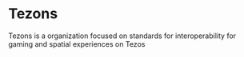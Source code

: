 # Tezons
Tezons is a organization focused on standards for interoperability for gaming and spatial experiences on Tezos 
